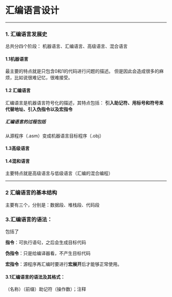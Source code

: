 # 汇编语言设计
***
### 1. 汇编语言发展史
总共分四个阶段：
机器语言、汇编语言、高级语言、混合语言

#### 1.1机器语言
最主要的特点就是只包含0和1的代码进行问题的描述。
但是因此会造成很多的麻烦，比如说很难记忆，很难接受。

#### 1.2 汇编语言
汇编语言是机器语言符号化的描述，其特点包括：
**引入助记符、用标号和符号来代替地址、引入伪指令以及宏指令**

##### 汇编语言的过程包括

从源程序（.asm）变成机器语言目标程序（.obj）

#### 1.3高级语言
#### 1.4混和语言
主要特点就是高级语言与低级语言（汇编的混合编程）

***

### 2 汇编语言的基本结构
主要有三个，分别是：数据段、堆栈段、代码段

### 3.汇编语言的语法：

包括了

**指令**：可执行语句，之后会生成目标代码

**伪指令**：只是给编译器看，不产生目标代码

**宏指令**：源程序再汇编时要进行**宏展开**后才能够正常使用。

#### 3.1汇编语言的语法及其格式：
（名称）（前缀）助记符（操作数）；注释





